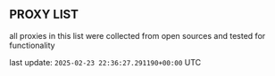 ## PROXY LIST

all proxies in this list were collected from open sources and tested for functionality

last update: `2025-02-23 22:36:27.291190+00:00` UTC